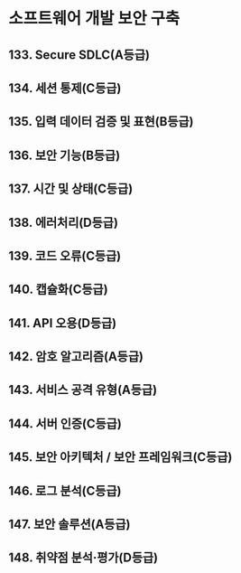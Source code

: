 # 소프트웨어 개발 보안 구축

## 133. Secure SDLC(A등급)

## 134. 세션 통제(C등급)

## 135. 입력 데이터 검증 및 표현(B등급)

## 136. 보안 기능(B등급)

## 137. 시간 및 상태(C등급)

## 138. 에러처리(D등급)

## 139. 코드 오류(C등급)

## 140. 캡슐화(C등급)

## 141. API 오용(D등급)

## 142. 암호 알고리즘(A등급)

## 143. 서비스 공격 유형(A등급)

## 144. 서버 인증(C등급)

## 145. 보안 아키텍처 / 보안 프레임워크(C등급)

## 146. 로그 분석(C등급)

## 147. 보안 솔루션(A등급)

## 148. 취약점 분석·평가(D등급)
